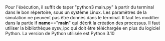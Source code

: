 Pour l'éxécution, il suffit de taper "python3 main.py" à partir du terminal dans le bon répertoire, sous un système Linux. 
Les paramètres de la simulation ne peuvent pas être donnés dans le terminal. Il faut les modifier dans la partie if __name__=="__main__" qui décrit la création des processus. 
Il faut utiliser la bibliothèque sysv_ipc qui doit être téléchargée en plus du logiciel Python. La version de Python utilisée est Python 3.10